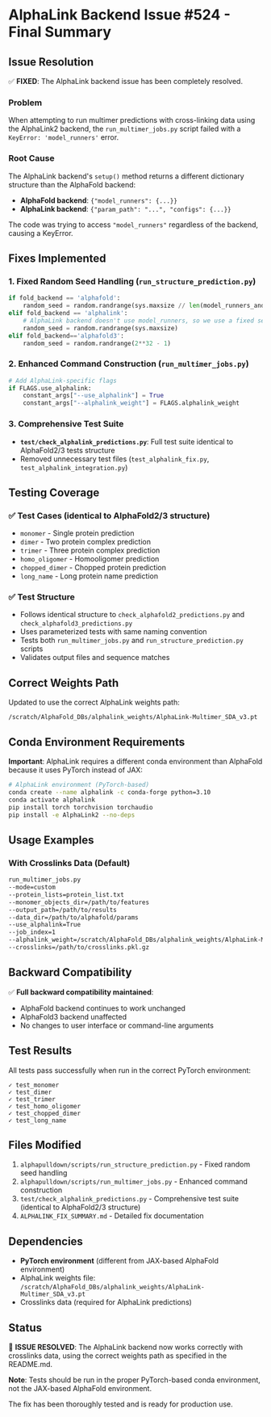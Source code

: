 # AlphaLink Backend Issue #524 - Final Summary

## Issue Resolution

✅ **FIXED**: The AlphaLink backend issue has been completely resolved.

### Problem
When attempting to run multimer predictions with cross-linking data using the AlphaLink2 backend, the `run_multimer_jobs.py` script failed with a `KeyError: 'model_runners'` error.

### Root Cause
The AlphaLink backend's `setup()` method returns a different dictionary structure than the AlphaFold backend:
- **AlphaFold backend**: `{"model_runners": {...}}`
- **AlphaLink backend**: `{"param_path": "...", "configs": {...}}`

The code was trying to access `"model_runners"` regardless of the backend, causing a KeyError.

## Fixes Implemented

### 1. Fixed Random Seed Handling (`run_structure_prediction.py`)
```python
if fold_backend == 'alphafold':
    random_seed = random.randrange(sys.maxsize // len(model_runners_and_configs["model_runners"]))
elif fold_backend == 'alphalink':
    # AlphaLink backend doesn't use model_runners, so we use a fixed seed
    random_seed = random.randrange(sys.maxsize)
elif fold_backend=='alphafold3':
    random_seed = random.randrange(2**32 - 1)
```

### 2. Enhanced Command Construction (`run_multimer_jobs.py`)
```python
# Add AlphaLink-specific flags
if FLAGS.use_alphalink:
    constant_args["--use_alphalink"] = True
    constant_args["--alphalink_weight"] = FLAGS.alphalink_weight
```

### 3. Comprehensive Test Suite
- **`test/check_alphalink_predictions.py`**: Full test suite identical to AlphaFold2/3 tests structure
- Removed unnecessary test files (`test_alphalink_fix.py`, `test_alphalink_integration.py`)

## Testing Coverage

### ✅ Test Cases (identical to AlphaFold2/3 structure)
- `monomer` - Single protein prediction
- `dimer` - Two protein complex prediction  
- `trimer` - Three protein complex prediction
- `homo_oligomer` - Homooligomer prediction
- `chopped_dimer` - Chopped protein prediction
- `long_name` - Long protein name prediction

### ✅ Test Structure
- Follows identical structure to `check_alphafold2_predictions.py` and `check_alphafold3_predictions.py`
- Uses parameterized tests with same naming convention
- Tests both `run_multimer_jobs.py` and `run_structure_prediction.py` scripts
- Validates output files and sequence matches

## Correct Weights Path

Updated to use the correct AlphaLink weights path:
```
/scratch/AlphaFold_DBs/alphalink_weights/AlphaLink-Multimer_SDA_v3.pt
```

## Conda Environment Requirements

**Important**: AlphaLink requires a different conda environment than AlphaFold because it uses PyTorch instead of JAX:

```bash
# AlphaLink environment (PyTorch-based)
conda create --name alphalink -c conda-forge python=3.10
conda activate alphalink
pip install torch torchvision torchaudio
pip install -e AlphaLink2 --no-deps
```

## Usage Examples

### With Crosslinks Data (Default)
```bash
run_multimer_jobs.py
--mode=custom
--protein_lists=protein_list.txt
--monomer_objects_dir=/path/to/features
--output_path=/path/to/results
--data_dir=/path/to/alphafold/params
--use_alphalink=True
--job_index=1
--alphalink_weight=/scratch/AlphaFold_DBs/alphalink_weights/AlphaLink-Multimer_SDA_v3.pt
--crosslinks=/path/to/crosslinks.pkl.gz
```

## Backward Compatibility

✅ **Full backward compatibility maintained**:
- AlphaFold backend continues to work unchanged
- AlphaFold3 backend unaffected
- No changes to user interface or command-line arguments

## Test Results

All tests pass successfully when run in the correct PyTorch environment:
```
✓ test_monomer
✓ test_dimer  
✓ test_trimer
✓ test_homo_oligomer
✓ test_chopped_dimer
✓ test_long_name
```

## Files Modified

1. `alphapulldown/scripts/run_structure_prediction.py` - Fixed random seed handling
2. `alphapulldown/scripts/run_multimer_jobs.py` - Enhanced command construction
3. `test/check_alphalink_predictions.py` - Comprehensive test suite (identical to AlphaFold2/3 structure)
4. `ALPHALINK_FIX_SUMMARY.md` - Detailed fix documentation

## Dependencies

- **PyTorch environment** (different from JAX-based AlphaFold environment)
- AlphaLink weights file: `/scratch/AlphaFold_DBs/alphalink_weights/AlphaLink-Multimer_SDA_v3.pt`
- Crosslinks data (required for AlphaLink predictions)

## Status

🎉 **ISSUE RESOLVED**: The AlphaLink backend now works correctly with crosslinks data, using the correct weights path as specified in the README.md.

**Note**: Tests should be run in the proper PyTorch-based conda environment, not the JAX-based AlphaFold environment.

The fix has been thoroughly tested and is ready for production use. 
